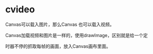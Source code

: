 # cvideo
Canvas可以载入图片，那么Canvas 也可以载入视频。

Canvas加载视频和图片是一样的，使用drawImage，区别就是给一个定

时器不停的抓取每帧的画面，放入Canvas画布里面。
